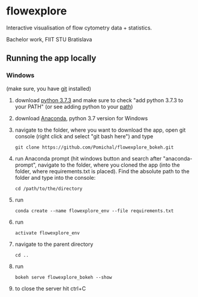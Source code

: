 # flowexplore

Interactive visualisation of flow cytometry data + statistics.

Bachelor work, FIIT STU Bratislava

## Running the app locally

### Windows

(make sure, you have [git](https://git-scm.com/download/win) installed)

1. download [python 3.7.3](https://www.python.org/downloads/windows/) and make sure to check "add python 3.7.3 to your 
PATH" (or see adding python to your 
[path](https://datatofish.com/add-python-to-windows-path/))

1. download [Anaconda](https://www.anaconda.com/distribution/), python 3.7 version for Windows

1. navigate to the folder, where you want to download the app, open git console
(right click and select "git bash here") and type 

    ```
    git clone https://github.com/Pomichal/flowexplore_bokeh.git
    ```

1. run Anaconda prompt (hit windows button and search after "anaconda-prompt", navigate to the folder,
 where you cloned the app (into the folder, 
where requirements.txt is placed). 
Find the absolute path to the folder and type into the console:

    ```
    cd /path/to/the/directory
    ```

1. run 
    ```
    conda create --name flowexplore_env --file requirements.txt
    ```

1. run 
    ```
    activate flowexplore_env
    ```

1. navigate to the parent directory
    ```
    cd ..
    ```

1. run
    ```
    bokeh serve flowexplore_bokeh --show
    ```

1. to close the server hit ctrl+C

